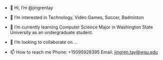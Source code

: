 - 👋 Hi, I’m @jingrentay

- 👀 I’m interested in 
      Technology, Video Games, Soccer, Badminton 
      
- 🌱 I’m currently learning 
      Computer Science Major in Washington State University as an undergraduate student.

- 💞️ I’m looking to collaborate on ...
- 📫 How to reach me 
      Phone: +15095928395
      Email: jingren.tay@wsu.edu
<!---
jingrentay/jingrentay is a ✨ special ✨ repository because its `README.md` (this file) appears on your GitHub profile.
You can click the Preview link to take a look at your changes.
--->
